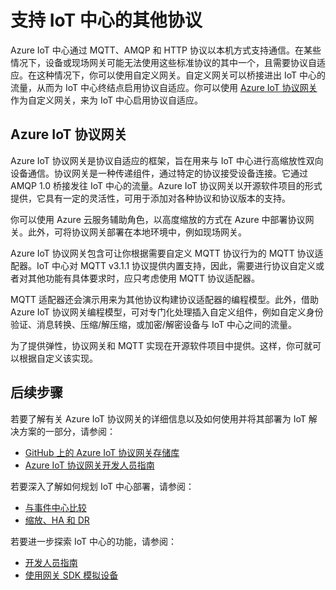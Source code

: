 <properties
   pageTitle="Azure IoT 协议网关 | Azure"
   description="介绍如何使用 Azure IoT 协议网关来扩展 Azure IoT 中心的功能和协议支持。"
   services="iot-hub"
   documentationCenter=""
   authors="kdotchkoff"
   manager="timlt"
   editor=""/>  


<tags
   ms.service="iot-hub"
   ms.devlang="na"
   ms.topic="article"
   ms.tgt_pltfrm="na"
   ms.workload="na"
   ms.date="08/23/2016"
   wacn.date="12/12/2016"
   ms.author="kdotchko"/>


# 支持 IoT 中心的其他协议
Azure IoT 中心通过 MQTT、AMQP 和 HTTP 协议以本机方式支持通信。在某些情况下，设备或现场网关可能无法使用这些标准协议的其中一个，且需要协议自适应。在这种情况下，你可以使用自定义网关。自定义网关可以桥接进出 IoT 中心的流量，从而为 IoT 中心终结点启用协议自适应。你可以使用 [Azure IoT 协议网关](https://github.com/Azure/azure-iot-protocol-gateway/blob/master/README.md)作为自定义网关，来为 IoT 中心启用协议自适应。

## Azure IoT 协议网关
Azure IoT 协议网关是协议自适应的框架，旨在用来与 IoT 中心进行高缩放性双向设备通信。协议网关是一种传递组件，通过特定的协议接受设备连接。它通过 AMQP 1.0 桥接发往 IoT 中心的流量。Azure IoT 协议网关以开源软件项目的形式提供，它具有一定的灵活性，可用于添加对各种协议和协议版本的支持。

你可以使用 Azure 云服务辅助角色，以高度缩放的方式在 Azure 中部署协议网关。此外，可将协议网关部署在本地环境中，例如现场网关。

Azure IoT 协议网关包含可让你根据需要自定义 MQTT 协议行为的 MQTT 协议适配器。IoT 中心对 MQTT v3.1.1 协议提供内置支持，因此，需要进行协议自定义或者对其他功能有具体要求时，应只考虑使用 MQTT 协议适配器。

MQTT 适配器还会演示用来为其他协议构建协议适配器的编程模型。此外，借助 Azure IoT 协议网关编程模型，可对专门化处理插入自定义组件，例如自定义身份验证、消息转换、压缩/解压缩，或加密/解密设备与 IoT 中心之间的流量。

为了提供弹性，协议网关和 MQTT 实现在开源软件项目中提供。这样，你可就可以根据自定义该实现。

## 后续步骤
若要了解有关 Azure IoT 协议网关的详细信息以及如何使用并将其部署为 IoT 解决方案的一部分，请参阅：

* [GitHub 上的 Azure IoT 协议网关存储库](https://github.com/Azure/azure-iot-protocol-gateway/blob/master/README.md)
* [Azure IoT 协议网关开发人员指南](https://github.com/Azure/azure-iot-protocol-gateway/blob/master/docs/DeveloperGuide.md)

若要深入了解如何规划 IoT 中心部署，请参阅：

- [与事件中心比较][lnk-compare]
- [缩放、HA 和 DR][lnk-scaling]

若要进一步探索 IoT 中心的功能，请参阅：

- [开发人员指南][lnk-devguide]
- [使用网关 SDK 模拟设备][lnk-gateway]

[lnk-compare]: /documentation/articles/iot-hub-compare-event-hubs/
[lnk-scaling]: /documentation/articles/iot-hub-scaling/
[lnk-devguide]: /documentation/articles/iot-hub-devguide/
[lnk-gateway]: /documentation/articles/iot-hub-linux-gateway-sdk-simulated-device/

<!---HONumber=Mooncake_1205_2016-->
